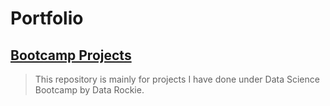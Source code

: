 # Portfolio

## [Bootcamp Projects](https://github.com/Worapitcha5972/Bootcamp_Projects)
> This repository is mainly for projects I have done under Data Science Bootcamp by Data Rockie.
